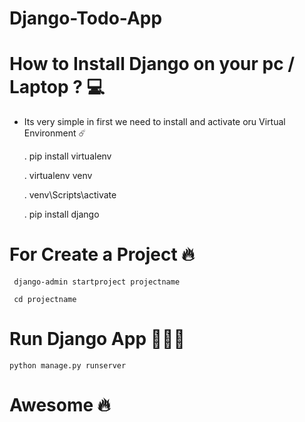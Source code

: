 # Django-Todo-App

# How to Install Django on your pc / Laptop ? 💻

- Its very simple in first we need to install and activate oru Virtual Environment ☄️
  
   . pip install virtualenv
    
   . virtualenv venv
    
   . venv\Scripts\activate
    
   . pip install django 
   
# For Create a Project 🔥
 
     django-admin startproject projectname
     
     cd projectname
     
# Run Django App 🏃🏻‍♂️
    
    python manage.py runserver 
    
# Awesome  🔥 
    
    
   
